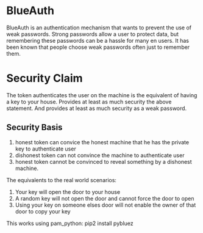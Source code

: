 # BlueAuth
BlueAuth is an authentication mechanism that wants to prevent the use of weak passwords.
Strong passwords allow a user to protect data, but remembering these passwords can be a hassle for many en users.
It has been known that people choose weak passwords often just to remember them.

# Security Claim
The token authenticates the user on the machine is the equivalent of having a key to your house.
Provides at least as much security the above statement.
And provides at least as much security as a weak password.

## Security Basis
1. honest token can convice the honest machine that he has the private key to authenticate user
2. dishonest token can not convince the machine to authenticate user
3. honest token cannot be convinced to reveal something by a dishonest machine.

The equivalents to the real world scenarios:
1. Your key will open the door to your house
2. A random key will not open the door and cannot force the door to open
3. Using your key on someone elses door will not enable the owner of that door to copy your key

This works using pam_python:
pip2 install pybluez
